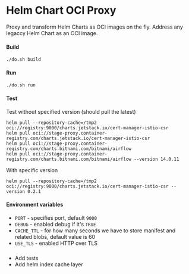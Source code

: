 # Helm Chart OCI Proxy

Proxy and transform Helm Charts as OCI images on the fly. Address any legaccy Helm Chart as an OCI image. 


#### Build

```shell
./do.sh build
```

#### Run
```shell
./do.sh run
```

#### Test

Test without specified version (should pull the latest)
```shell
helm pull --repository-cache=/tmp2 oci://registry:9000/charts.jetstack.io/cert-manager-istio-csr
helm pull oci://stage-proxy.container-registry.com/charts.jetstack.io/cert-manager-istio-csr
helm pull oci://stage-proxy.container-registry.com/charts.bitnami.com/bitnami/airflow
helm pull oci://stage-proxy.container-registry.com/charts.bitnami.com/bitnami/airflow --version 14.0.11

```

With specific version
```shell
helm pull --repository-cache=/tmp2 oci://registry:9000/charts.jetstack.io/cert-manager-istio-csr --version 0.2.1
```

#### Environment variables

* `PORT` - specifies port, default `9000`
* `DEBUG` - enabled debug if it's `TRUE`
* `CACHE_TTL` - for how many seconds we have to store manifest and related blobs, default value is 60
* `USE_TLS` - enabled HTTP over TLS


###
* Add tests
* Add helm index cache layer
